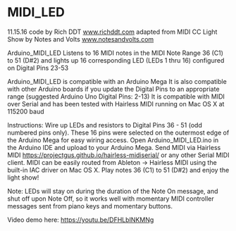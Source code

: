 # MIDI_LED
 11.15.16 code by Rich DDT
     www.richddt.com
       adapted from
     MIDI CC Light Show
    by Notes and Volts
    www.notesandvolts.com

Arduino_MIDI_LED Listens to 16 MIDI notes in the MIDI Note Range 36 (C1) to 51 (D#2)
and lights up 16 corresponding LED (LEDs 1 thru 16) configured on Digital Pins 23-53

Arduino_MIDI_LED is compatible with an Arduino Mega
It is also compatible with other Arduino boards if you update the Digital Pins to an appropriate range
(suggested Arduino Uno Digital Pins: 2-13)
It is compatible with MIDI over Serial and has been tested with Hairless MIDI running on Mac OS X at 115200 baud

Instructions:
Wire up LEDs and resistors to Digital Pins 36 - 51 (odd numbered pins only).
These 16 pins were selected on the outermost edge of the Arduino Mega for easy wiring access.
Open Arduino_MIDI_LED.ino in the Arduino IDE and upload to your Arduino Mega.
Send MIDI via Hairless MIDI https://projectgus.github.io/hairless-midiserial/ or any other Serial MIDI client.
MIDI can be easily routed from Ableton -> Hairless MIDI using the built-in IAC driver on Mac OS X.
Play notes 36 (C1) to 51 (D#2) and enjoy the light show!

Note: LEDs will stay on during the duration of the Note On message, and shut off upon Note Off, so it works well with momentary MIDI controller messages sent from piano keys and momentary buttons.

Video demo here: https://youtu.be/DFHLbINKMNg
